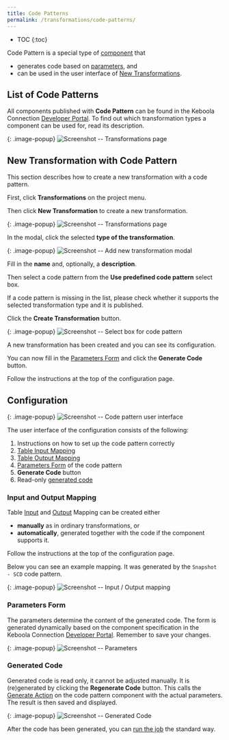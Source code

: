 ```yaml
---
title: Code Patterns
permalink: /transformations/code-patterns/
---
```


* TOC
{:toc}

Code Pattern is a special type of [component](/components/) that

- generates code based on [parameters](#parameters-form), and
- can be used in the user interface of [New Transformations](/transformations/#new-transformations).

## List of Code Patterns

All components published with **Code Pattern** can be found in the Keboola Connection 
[Developer Portal](https://components.keboola.com/components). To find out which transformation types a component can be used for, read its description.

{: .image-popup}
![Screenshot -- Transformations page](/transformations/code-patterns/overview-0-dev-portal.png)

## New Transformation with Code Pattern

This section describes how to create a new transformation with a code pattern.

First, click **Transformations** on the project menu.

Then click **New Transformation** to create a new transformation.

{: .image-popup}
![Screenshot -- Transformations page](/transformations/code-patterns/overview-1-intro.png)

In the modal, click the selected **type of the transformation**.

{: .image-popup}
![Screenshot -- Add new transformation modal](/transformations/code-patterns/overview-2-modal.png)

Fill in the **name** and, optionally, a **description**. 

Then select a code pattern from the **Use predefined code pattern** select box.

If a code pattern is missing in the list, please check whether it supports the selected transformation type 
and it is published.

Click the **Create Transformation** button.

{: .image-popup}
![Screenshot -- Select box for code pattern](/transformations/code-patterns/overview-3-new.png)

A new transformation has been created and you can see its configuration.

You can now fill in the [Parameters Form](#parameters-form) and click the **Generate Code** button.

Follow the instructions at the top of the configuration page.

## Configuration

{: .image-popup}
![Screenshot -- Code pattern user interface](/transformations/code-patterns/overview-4-ui.png)

The user interface of the configuration consists of the following:
1. Instructions on how to set up the code pattern correctly
2. [Table Input Mapping](https://help.keboola.com/transformations/mappings/#table-input-mapping)
3. [Table Output Mapping](https://help.keboola.com/transformations/mappings/#table-output-mapping)
4. [Parameters Form](#parameters-form) of the code pattern
5. **Generate Code** button
6. Read-only [generated code](#generated-code)

### Input and Output Mapping

Table [Input](https://help.keboola.com/transformations/mappings/#table-input-mapping) 
and [Output](https://help.keboola.com/transformations/mappings/#table-output-mapping) Mapping can be created either
- **manually** as in ordinary transformations, or
- **automatically**, generated together with the code if the component supports it.

Follow the instructions at the top of the configuration page.

Below you can see an example mapping. It was generated by the `Snapshot - SCD` code pattern.

{: .image-popup}
![Screenshot -- Input / Output mapping](/transformations/code-patterns/overview-7-mapping.png)

### Parameters Form

The parameters determine the content of the generated code.
The form is generated dynamically based on the component specification in the Keboola Connection 
[Developer Portal](https://components.keboola.com/components). Remember to save your changes.

{: .image-popup}
![Screenshot -- Parameters](/transformations/code-patterns/overview-5-parameters.png)

### Generated Code

Generated code is read only, it cannot be adjusted manually. 
It is (re)generated by clicking the **Regenerate Code** button. 
This calls the [Generate Action](https://developers.keboola.com/extend/component/code-patterns/interface#generate-action) 
on the code pattern component with the actual parameters. The result is then saved and displayed.

{: .image-popup}
![Screenshot -- Generated Code](/transformations/code-patterns/overview-6-code.png)

After the code has been generated, you can [run the job](https://help.keboola.com/management/jobs/#running-jobs) the standard way.

